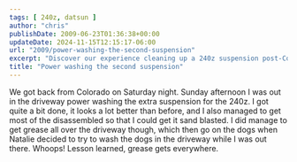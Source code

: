 ```yaml
---
tags: [ 240z, datsun ]
author: "chris"
publishDate: 2009-06-23T01:36:38+00:00
updateDate: 2024-11-15T12:15:17-06:00
url: "2009/power-washing-the-second-suspension"
excerpt: "Discover our experience cleaning up a 240z suspension post-Colorado trip. Watch out for unexpected grease, it gets everywhere!"
title: "Power washing the second suspension"
---
```


We got back from Colorado on Saturday night. Sunday afternoon I was out in the driveway power washing the extra suspension for the 240z. I got quite a bit done, it looks a lot better than before, and I also managed to get most of the disassembled so that I could get it sand blasted. I did manage to get grease all over the driveway though, which then go on the dogs when Natalie decided to try to wash the dogs in the driveway while I was out there. Whoops! Lesson learned, grease gets everywhere.
